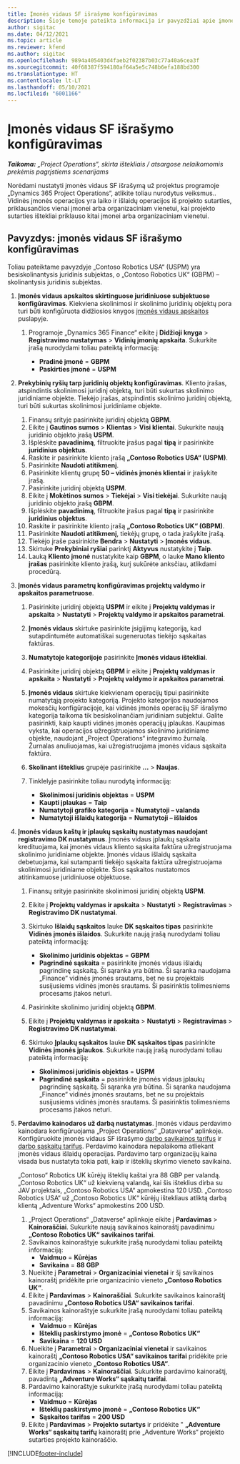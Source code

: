 ```yaml
---
title: Įmonės vidaus SF išrašymo konfigūravimas
description: Šioje temoje pateikta informacija ir pavyzdžiai apie įmonės vidaus SF išrašymo už projektus konfigūravimą.
author: sigitac
ms.date: 04/12/2021
ms.topic: article
ms.reviewer: kfend
ms.author: sigitac
ms.openlocfilehash: 9894a405403d4faeb2f02387b03c77a40a6cea3f
ms.sourcegitcommit: 40f68387f594180af64a5e5c748b6efa188bd300
ms.translationtype: HT
ms.contentlocale: lt-LT
ms.lasthandoff: 05/10/2021
ms.locfileid: "6001166"
---
```

# <a name="configure-intercompany-invoicing"></a>Įmonės vidaus SF išrašymo konfigūravimas

_**Taikoma:** „Project Operations“, skirta ištekliais / atsargose nelaikomomis prekėmis pagrįstiems scenarijams_

Norėdami nustatyti įmonės vidaus SF išrašymą už projektus programoje „Dynamics 365 Project Operations“, atlikite toliau nurodytus veiksmus.. Vidinės įmonės operacijos yra laiko ir išlaidų operacijos iš projekto sutarties, priklausančios vienai įmonei arba organizaciniam vienetui, kai projekto sutarties ištekliai priklauso kitai įmonei arba organizaciniam vienetui.

## <a name="example-configure-intercompany-invoicing"></a>Pavyzdys: įmonės vidaus SF išrašymo konfigūravimas

Toliau pateiktame pavyzdyje „Contoso Robotics USA“ (USPM) yra besiskolinantysis juridinis subjektas, o „Contoso Robotics UK“ (GBPM) – skolinantysis juridinis subjektas. 

1. **Įmonės vidaus apskaitos skirtinguose juridiniuose subjektuose konfigūravimas**. Kiekviena skolinimosi ir skolinimo juridinių objektų pora turi būti konfigūruota didžiosios knygos [įmonės vidaus apskaitos](/dynamics365/finance/general-ledger/intercompany-accounting-setup) puslapyje.
    
    1. Programoje „Dynamics 365 Finance“ eikite į **Didžioji knyga** > **Registravimo nustatymas** > **Vidinių įmonių apskaita**. Sukurkite įrašą nurodydami toliau pateiktą informaciją:

        - **Pradinė įmonė** = **GBPM**
        - **Paskirties įmonė** = **USPM**

2. **Prekybinių ryšių tarp juridinių objektų konfigūravimas**. Kliento įrašas, atspindintis skolinimosi juridinį objektą, turi būti sukurtas skolinimo juridiniame objekte. Tiekėjo įrašas, atspindintis skolinimo juridinį objektą, turi būti sukurtas skolinimosi juridiniame objekte.

     1. Finansų srityje pasirinkite juridinį objektą **GBPM**.
     2. Eikite į **Gautinos sumos** > **Klientas** > **Visi klientai**. Sukurkite naują juridinio objekto įrašą **USPM**.
     3. Išplėskite **pavadinimą**, filtruokite įrašus pagal **tipą** ir pasirinkite **juridinius objektus**. 
     4. Raskite ir pasirinkite kliento įrašą **„Contoso Robotics USA“ (USPM)**.
     5. Pasirinkite **Naudoti atitikmenį**. 
     6. Pasirinkite klientų grupę **50 – vidinės įmonės klientai** ir įrašykite įrašą.
     7. Pasirinkite juridinį objektą **USPM**.
     8. Eikite į **Mokėtinos sumos** > **Tiekėjai** > **Visi tiekėjai**. Sukurkite naują juridinio objekto įrašą **GBPM**.
     9. Išplėskite **pavadinimą**, filtruokite įrašus pagal **tipą** ir pasirinkite **juridinius objektus**. 
     10. Raskite ir pasirinkite kliento įrašą **„Contoso Robotics UK“ (GBPM)**.
     11. Pasirinkite **Naudoti atitikmenį**, tiekėjų grupę, o tada įrašykite įrašą.
     12. Tiekėjo įraše pasirinkite **Bendra** > **Nustatyti** > **Įmonės vidaus**.
     13. Skirtuke **Prekybiniai ryšiai** parinktį **Aktyvus** nustatykite į **Taip**.
     14. Lauką **Kliento įmonė** nustatykite kaip **GBPM**, o lauke **Mano kliento įrašas** pasirinkite kliento įrašą, kurį sukūrėte anksčiau, atlikdami procedūrą.

3. **Įmonės vidaus parametrų konfigūravimas projektų valdymo ir apskaitos parametruose**. 

    1. Pasirinkite juridinį objektą **USPM** ir eikite į **Projektų valdymas ir apskaita** > **Nustatyti** > **Projektų valdymo ir apskaitos parametrai**.
    2. **Įmonės vidaus** skirtuke pasirinkite įsigijimų kategoriją, kad sutapdintumėte automatiškai sugeneruotas tiekėjo sąskaitas faktūras.
    3. **Numatytoje kategorijoje** pasirinkite **Įmonės vidaus ištekliai**.
    4. Pasirinkite juridinį objektą **GBPM** ir eikite į **Projektų valdymas ir apskaita** > **Nustatyti** > **Projektų valdymo ir apskaitos parametrai**.
    5. **Įmonės vidaus** skirtuke kiekvienam operacijų tipui pasirinkite numatytąją projekto kategoriją. Projekto kategorijos naudojamos mokesčių konfigūracijoje, kai vidinės įmonės operacijų SF išrašymo kategorija taikoma tik besiskolinančiam juridiniam subjektui. Galite pasirinkti, kaip kaupti vidinės įmonės operacijų įplaukas. Kaupimas vyksta, kai operacijos užregistruojamos skolinimo juridiniame objekte, naudojant „Project Operations“ integravimo žurnalą. Žurnalas anuliuojamas, kai užregistruojama įmonės vidaus sąskaita faktūra.
    6. **Skolinant išteklius** grupėje pasirinkite **...** > **Naujas**. 
    7. Tinklelyje pasirinkite toliau nurodytą informaciją:

          - **Skolinimosi juridinis objektas** = **USPM**
          - **Kaupti įplaukas** = **Taip**
          - **Numatytoji grafiko kategorija** = **Numatytoji – valanda**
          - **Numatytoji išlaidų kategorija** = **Numatytoji – išlaidos**

4. **Įmonės vidaus kaštų ir įplaukų sąskaitų nustatymas naudojant registravimo DK nustatymus**. Įmonės vidaus įplaukų sąskaita kredituojama, kai įmonės vidaus kliento sąskaita faktūra užregistruojama skolinimo juridiniame objekte. Įmonės vidaus išlaidų sąskaita debetuojama, kai sutampanti tiekėjo sąskaita faktūra užregistruojama skolinimosi juridiniame objekte. Šios sąskaitos nustatomos atitinkamuose juridiniuose objektuose. 
      
     1. Finansų srityje pasirinkite skolinimosi juridinį objektą **USPM**. 
     2. Eikite į **Projektų valdymas ir apskaita** > **Nustatyti** > **Registravimas** > **Registravimo DK nustatymai**. 
     3. Skirtuko **Išlaidų sąskaitos** lauke **DK sąskaitos tipas** pasirinkite **Vidinės įmonės išlaidos**. Sukurkite naują įrašą nurodydami toliau pateiktą informaciją:
      
        - **Skolinimo juridinis objektas** = **GBPM**
        - **Pagrindinė sąskaita** = pasirinkite įmonės vidaus išlaidų pagrindinę sąskaitą. Ši sąranka yra būtina. Ši sąranka naudojama „Finance“ vidinės įmonės srautams, bet ne su projektais susijusiems vidinės įmonės srautams. Ši pasirinktis tolimesniems procesams įtakos neturi. 
        
     4. Pasirinkite skolinimo juridinį objektą **GBPM**. 
     5. Eikite į **Projektų valdymas ir apskaita** > **Nustatyti** > **Registravimas** > **Registravimo DK nustatymai**. 
     6. Skirtuko **Įplaukų sąskaitos** lauke **DK sąskaitos tipas** pasirinkite **Vidinės įmonės įplaukos**. Sukurkite naują įrašą nurodydami toliau pateiktą informaciją:

        - **Skolinimosi juridinis objektas** = **USPM**
        - **Pagrindinė sąskaita** = pasirinkite įmonės vidaus įplaukų pagrindinę sąskaitą. Ši sąranka yra būtina. Ši sąranka naudojama „Finance“ vidinės įmonės srautams, bet ne su projektais susijusiems vidinės įmonės srautams. Ši pasirinktis tolimesniems procesams įtakos neturi. 

5. **Perdavimo kainodaros už darbą nustatymas**. Įmonės vidaus perdavimo kainodara konfigūruojama „Project Operations“ „Dataverse“ aplinkoje. Konfigūruokite įmonės vidaus SF išrašymo [darbo savikainos tarifus](../pricing-costing/set-up-labor-cost-rate.md#transfer-pricing-and-costs-for-resources-outside-of-your-division-or-legal-entity) ir [darbo sąskaitų tarifus](../pricing-costing/set-up-labor-bill-rate.md#transfer-pricing-or-set-up-bill-rates-for-resources-from-other-organizational-units-or-divisions). Perdavimo kainodara nepalaikoma atliekant įmonės vidaus išlaidų operacijas. Pardavimo tarp organizacijų kaina visada bus nustatyta tokia pati, kaip ir išteklių skyrimo vieneto savikaina.

      „Contoso“ Robotics UK kūrėjų išteklių kaštai yra 88 GBP per valandą. „Contoso Robotics UK“ už kiekvieną valandą, kai šis išteklius dirba su JAV projektais, „Contoso Robotics USA“ apmokestina 120 USD. „Contoso Robotics USA“ už „Contoso Robotics UK“ kūrėjų ištekliaus atliktą darbą klientą „Adventure Works“ apmokestins 200 USD.

      1. „Project Operations“ „Dataverse“ aplinkoje eikite į **Pardavimas** > **Kainoraščiai**. Sukurkite naują savikainos kainoraštį pavadinimu **„Contoso Robotics UK“ savikainos tarifai**. 
      2. Savikainos kainoraštyje sukurkite įrašą nurodydami toliau pateiktą informaciją:
         - **Vaidmuo** = **Kūrėjas**
         - **Savikaina** = **88 GBP**
      3. Nueikite į **Parametrai** > **Organizaciniai vienetai** ir šį savikainos kainoraštį pridėkite prie organizacinio vieneto **„Contoso Robotics UK“**.
      4. Eikite į **Pardavimas** > **Kainoraščiai**. Sukurkite savikainos kainoraštį pavadinimu **„Contoso Robotics USA“ savikainos tarifai**. 
      5. Savikainos kainoraštyje sukurkite įrašą nurodydami toliau pateiktą informaciją:
          - **Vaidmuo** = **Kūrėjas**
          - **Išteklių paskirstymo įmonė** = **„Contoso Robotics UK“**
          - **Savikaina** = **120 USD**
      6. Nueikite į **Parametrai** > **Organizaciniai vienetai** ir savikainos kainoraštį **„Contoso Robotics USA“ savikainos tarifai** pridėkite prie organizacinio vieneto **„Contoso Robotics USA“**.
      7. Eikite į **Pardavimas** > **Kainoraščiai**. Sukurkite pardavimo kainoraštį, pavadintą **„Adventure Works“ sąskaitų tarifai**. 
      8. Pardavimo kainoraštyje sukurkite įrašą nurodydami toliau pateiktą informaciją:
          - **Vaidmuo** = **Kūrėjas**
          - **Išteklių paskirstymo įmonė** = **„Contoso Robotics UK“**
          - **Sąskaitos tarifas** = **200 USD**
      9. Eikite į **Pardavimas** > **Projekto sutartys** ir pridėkite " **„Adventure Works“ sąskaitų tarifų** kainoraštį prie „Adventure Works“ projekto sutarties projekto kainoraščio.


[!INCLUDE[footer-include](../includes/footer-banner.md)]
